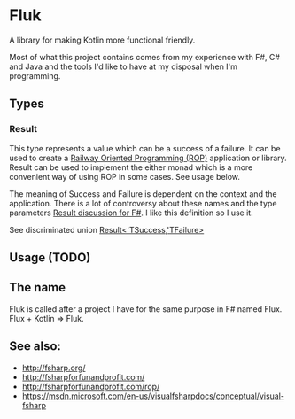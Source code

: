 # Fluk
A library for making Kotlin more functional friendly.

Most of what this project contains comes from my experience with F#, C# and Java and the tools I'd like to have at my 
disposal when I'm programming.

## Types

### Result

This type represents a value which can be a success of a failure. It can be used to create a [Railway Oriented 
Programming (ROP)](http://fsharpforfunandprofit.com/rop/) application or library. Result can be used to implement the 
either monad which is a more convenient way of using ROP in some cases. See usage below.

The meaning of Success and Failure is dependent on the context and the application. There is a lot of controversy 
about these names and the type parameters [Result discussion for F#](https://github.com/fsharp/fslang-design/issues/49). 
I like this definition so I use it.

See discriminated union [Result<'TSuccess,'TFailure>](http://fsharpforfunandprofit.com/posts/recipe-part1/)

## Usage (TODO)

## The name
Fluk is called after a project I have for the same purpose in F# named Flux. Flux + Kotlin => Fluk.

## See also:
 - http://fsharp.org/
 - http://fsharpforfunandprofit.com/
 - http://fsharpforfunandprofit.com/rop/
 - https://msdn.microsoft.com/en-us/visualfsharpdocs/conceptual/visual-fsharp
